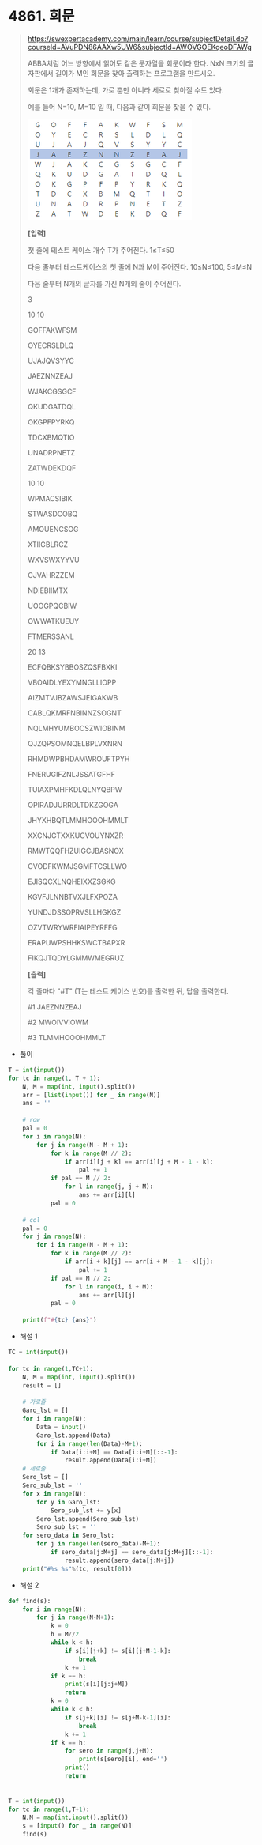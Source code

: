 # 4861. 회문

> https://swexpertacademy.com/main/learn/course/subjectDetail.do?courseId=AVuPDN86AAXw5UW6&subjectId=AWOVGOEKqeoDFAWg
>
> ABBA처럼 어느 방향에서 읽어도 같은 문자열을 회문이라 한다. NxN 크기의 글자판에서 길이가 M인 회문을 찾아 출력하는 프로그램을 만드시오.
>
> 회문은 1개가 존재하는데, 가로 뿐만 아니라 세로로 찾아질 수도 있다.
>
>
> 예를 들어 N=10, M=10 일 때, 다음과 같이 회문을 찾을 수 있다.
>
> ![image-20210822232624876](04861-회문.assets/image-20210822232624876.png)
>
> **[입력]**
>
>
> 첫 줄에 테스트 케이스 개수 T가 주어진다. 1≤T≤50
>
> 다음 줄부터 테스트케이스의 첫 줄에 N과 M이 주어진다. 10≤N≤100, 5≤M≤N
>
> 다음 줄부터 N개의 글자를 가진 N개의 줄이 주어진다.
>
> 3 
>
> 10 10
>
> GOFFAKWFSM 
>
> OYECRSLDLQ 
>
> UJAJQVSYYC 
>
> JAEZNNZEAJ 
>
> WJAKCGSGCF 
>
> QKUDGATDQL 
>
> OKGPFPYRKQ 
>
> TDCXBMQTIO 
>
> UNADRPNETZ
>
> ZATWDEKDQF 
>
> 10 10 
>
> WPMACSIBIK 
>
> STWASDCOBQ 
>
> AMOUENCSOG 
>
> XTIIGBLRCZ 
>
> WXVSWXYYVU 
>
> CJVAHRZZEM 
>
> NDIEBIIMTX
>
> UOOGPQCBIW 
>
> OWWATKUEUY 
>
> FTMERSSANL 
>
> 20 13 
>
> ECFQBKSYBBOSZQSFBXKI 
>
> VBOAIDLYEXYMNGLLIOPP 
>
> AIZMTVJBZAWSJEIGAKWB 
>
> CABLQKMRFNBINNZSOGNT 
>
> NQLMHYUMBOCSZWIOBINM 
>
> QJZQPSOMNQELBPLVXNRN 
>
> RHMDWPBHDAMWROUFTPYH 
>
> FNERUGIFZNLJSSATGFHF 
>
> TUIAXPMHFKDLQLNYQBPW 
>
> OPIRADJURRDLTDKZGOGA 
>
> JHYXHBQTLMMHOOOHMMLT 
>
> XXCNJGTXXKUCVOUYNXZR 
>
> RMWTQQFHZUIGCJBASNOX 
>
> CVODFKWMJSGMFTCSLLWO 
>
> EJISQCXLNQHEIXXZSGKG 
>
> KGVFJLNNBTVXJLFXPOZA 
>
> YUNDJDSSOPRVSLLHGKGZ 
>
> OZVTWRYWRFIAIPEYRFFG 
>
> ERAPUWPSHHKSWCTBAPXR 
>
> FIKQJTQDYLGMMWMEGRUZ
>
> 
>
> **[출력]**
>
>
> 각 줄마다 "#T" (T는 테스트 케이스 번호)를 출력한 뒤, 답을 출력한다.
>
> #1 JAEZNNZEAJ 
>
> #2 MWOIVVIOWM 
>
> #3 TLMMHOOOHMMLT

- 풀이

```python
T = int(input())
for tc in range(1, T + 1):
    N, M = map(int, input().split())
    arr = [list(input()) for _ in range(N)]
    ans = ''
 
    # row
    pal = 0
    for i in range(N):
        for j in range(N - M + 1):
            for k in range(M // 2):
                if arr[i][j + k] == arr[i][j + M - 1 - k]:
                    pal += 1
            if pal == M // 2:
                for l in range(j, j + M):
                    ans += arr[i][l]
            pal = 0
 
    # col
    pal = 0
    for j in range(N):
        for i in range(N - M + 1):
            for k in range(M // 2):
                if arr[i + k][j] == arr[i + M - 1 - k][j]:
                    pal += 1
            if pal == M // 2:
                for l in range(i, i + M):
                    ans += arr[l][j]
            pal = 0
 
    print(f"#{tc} {ans}")
```

- 해설 1

```python
TC = int(input())

for tc in range(1,TC+1):
    N, M = map(int, input().split())
    result = []

    # 가로줄
    Garo_lst = []
    for i in range(N):
        Data = input()
        Garo_lst.append(Data)
        for i in range(len(Data)-M+1):
            if Data[i:i+M] == Data[i:i+M][::-1]:
                result.append(Data[i:i+M])
    # 세로줄
    Sero_lst = []
    Sero_sub_lst = ''
    for x in range(N):
        for y in Garo_lst:
            Sero_sub_lst += y[x]
        Sero_lst.append(Sero_sub_lst)
        Sero_sub_lst = ''
    for sero_data in Sero_lst:
        for j in range(len(sero_data)-M+1):
            if sero_data[j:M+j] == sero_data[j:M+j][::-1]:
                result.append(sero_data[j:M+j])
    print("#%s %s"%(tc, result[0]))
```

- 해설 2

```python
def find(s):
    for i in range(N):
        for j in range(N-M+1):
            k = 0
            h = M//2
            while k < h:
                if s[i][j+k] != s[i][j+M-1-k]:
                    break
                k += 1
            if k == h:
                print(s[i][j:j+M])
                return
            k = 0
            while k < h:
                if s[j+k][i] != s[j+M-k-1][i]:
                    break
                k += 1
            if k == h:
                for sero in range(j,j+M):
                    print(s[sero][i], end='')
                print()
                return


T = int(input())
for tc in range(1,T+1):
    N,M = map(int,input().split())
    s = [input() for _ in range(N)]
    find(s)
```


